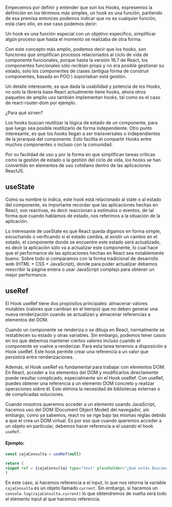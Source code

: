 Empecemos por definir y entender que son los Hooks, expresemos la definición en los términos más simples, un hook es una función, partiendo de esa premisa entonces podemos indicar que no es cualquier función, está claro ello, en ese caso podemos decir:

Un hook es una función especial con un objetivo específico, simplificar algún proceso que hasta el momento se realizaba de otra forma.

Con este concepto más amplio, podemos decir que los hooks, son funciones que simplifican procesos relacionados al ciclo de vida de componente funcionales, porque hasta la versión 16.7 de React, los componentes funcionales sólo recibían props y no era posible gestionar su estado, solo los componentes de clases (antigua forma de construir componentes, basada en POO ) soportaban está gestión.

Un detalle interesante, es que dada la usabilidad y potencia de los Hooks, no solo la librería base React actualmente tiene hooks, ahora otros paquetes de amplio uso también implementan hooks, tal como es el caso de react-router-dom por ejemplo.

¿Para qué sirven?

Los hooks buscan reutilizar la lógica de estado de un componente, para que luego sea posible reutilizarlo de forma independiente. Otro punto interesante, es que los hooks llegan a ser transversales o independientes de la jerarquía del componente. Esto facilita el compartir Hooks entre muchos componentes o incluso con la comunidad.

Por su facilidad de uso y por la forma en que simplifican tareas críticas como la gestión de estado o la gestión del ciclo de vida, los hooks se han convertido en elementos de uso cotidiano dentro de las aplicaciones ReactJS.

## useState

Como su nombre lo indica, este hook está relacionado al state o al estado del componente, es importante recordar que las aplicaciones hechas en React, son reactivas, es decir reaccionan a estímulos o eventos, de tal forma que cuando hablamos de estado, nos referimos a la situación de la aplicación.

Lo interesante de useState es que React queda digamos en forma simple, escuchando o verificando si el estado cambia, al existir un cambio en el estado, el componente donde se encuentre este estado será actualizado, es decir la aplicación sólo va a actualizar este componente, lo cual hace que el performance de las aplicaciones hechas en React sea notablemente bueno. Sobre todo si comparamos con la forma tradicional de desarrollo web (HTML + CSS + JavaScript), donde para poder actualizar debemos reescribir la página entera o usar JavaScript complejo para obtener un mejor performance.

## useRef

El Hook useRef tiene dos propósitos principales: almacenar valores mutables (valores que cambian en el tiempo) que no deben generar una nueva renderización cuando se actualizan y almacenar referencias a elementos del DOM.

Cuando un componente se renderiza o se dibuja en React, normalmente se restablecen su estado y otras variables. Sin embargo, podemos tener casos en los que debemos mantener ciertos valores incluso cuando el componente se vuelve a renderizar. Para esta tarea tenemos a disposición a Hook useRef. Este hook permite crear una referencia a un valor que persistirá entre renderizaciones.

Además, el Hook useRef es fundamental para trabajar con elementos DOM. En React, acceder a los elementos del DOM y modificarlos directamente puede resultar complicado, especialmente sin el Hook useRef. Con useRef, puedes obtener una referencia a un elemento DOM concreto y realizar operaciones sobre él. Esto elimina la necesidad de bibliotecas externas o de complicadas soluciones.

Cuando nosotros queremos acceder a un elemento usando JavaScript, hacemos uso del DOM (Document Object Model) del navegador, sin embargo, como ya sabemos, react no se rige bajo las mismas reglas debido a que el crea un DOM virtual. Es por eso que cuando queremos acceder a un objeto en particular, debemos hacer referencia a el usando el hook `useRef`.

#### Ejemplo:

```jsx
const cajaConsulta = useRef(null)

return (
<input ref = {cajaConsulta} type="text" placeholder="¿Qué estás Buscando?" onChange={handleValue} value = {search}/>
)
```

En este caso, si hacemos referencia a el input, lo que nos retorna la variable `cajaConsulta` es un objeto llamado `current`. Sin embargo, si hacemos un `console.log(cajaConsulta.current)` lo que obtendremos de vuelta será todo el elemento input al que hacemos referencia.